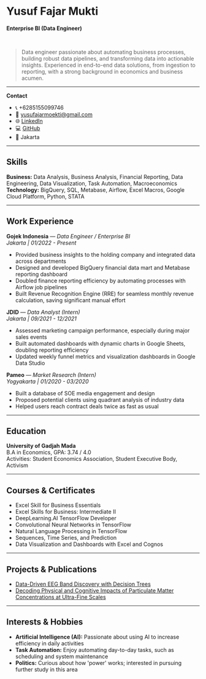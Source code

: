 
# Yusuf Fajar Mukti


**Enterprise BI (Data Engineer)**

<br>

> Data engineer passionate about automating business processes, building robust data pipelines, and transforming data into actionable insights. Experienced in end-to-end data solutions, from ingestion to reporting, with a strong background in economics and business acumen.

---

**Contact**
- 📞 +6285155099746
- 📧 yusufajarmoekti@gmail.com
- 🌐 [LinkedIn](https://www.linkedin.com/in/yusuf-mukti-b18556126)
- 💻 [GitHub](https://github.com/yusufmukti)
- 📍 Jakarta

---

## Skills
**Business:** Data Analysis, Business Analysis, Financial Reporting, Data Engineering, Data Visualization, Task Automation, Macroeconomics  
**Technology:** BigQuery, SQL, Metabase, Airflow, Excel Macros, Google Cloud Platform, Python, STATA

---

## Work Experience

**Gojek Indonesia** — *Data Engineer / Enterprise BI*  
*Jakarta | 01/2022 - Present*
- Provided business insights to the holding company and integrated data across departments
- Designed and developed BigQuery financial data mart and Metabase reporting dashboard
- Doubled finance reporting efficiency by automating processes with Airflow job pipelines
- Built Revenue Recognition Engine (RRE) for seamless monthly revenue calculation, saving significant manual effort

**JDID** — *Data Analyst (Intern)*  
*Jakarta | 09/2021 - 12/2021*
- Assessed marketing campaign performance, especially during major sales events
- Built automated dashboards with dynamic charts in Google Sheets, doubling reporting efficiency
- Updated weekly funnel metrics and visualization dashboards in Google Data Studio

**Pameo** — *Market Research (Intern)*  
*Yogyakarta | 01/2020 - 03/2020*
- Built a database of SOE media engagement and design
- Proposed potential clients using quadrant analysis of industry data
- Helped users reach contract deals twice as fast as usual

---

## Education
**University of Gadjah Mada**  
B.A in Economics, GPA: 3.74 / 4.0  
Activities: Student Economics Association, Student Executive Body, Activism

---

## Courses & Certificates
- Excel Skill for Business Essentials
- Excel Skills for Business: Intermediate II
- DeepLearning.AI TensorFlow Developer
- Convolutional Neural Networks in TensorFlow
- Natural Language Processing in TensorFlow
- Sequences, Time Series, and Prediction
- Data Visualization and Dashboards with Excel and Cognos

---

## Projects & Publications
- [Data-Driven EEG Band Discovery with Decision Trees](https://www.mdpi.com/1424-8220/22/8/3048)
- [Decoding Physical and Cognitive Impacts of Particulate Matter Concentrations at Ultra-Fine Scales](https://www.mdpi.com/1424-8220/22/11/4240)

---

## Interests & Hobbies
- **Artificial Intelligence (AI):** Passionate about using AI to increase efficiency in daily activities
- **Task Automation:** Enjoy automating day-to-day tasks, such as scheduling and system maintenance
- **Politics:** Curious about how 'power' works; interested in pursuing further study in this area
